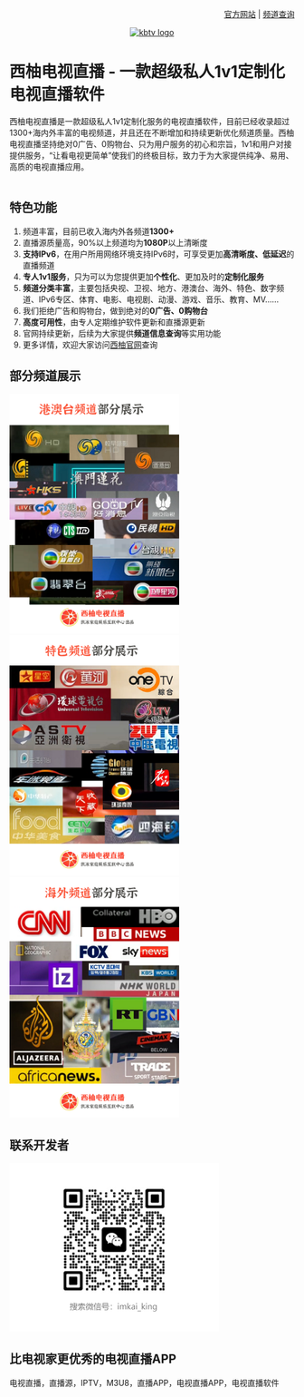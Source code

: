 <p align="right">
   <a href="https://xy.zkbhj.com?fr=github_readme" target="_blank">官方网站</a> | <a href="https://xy.zkbhj.com/channels" target="_blank">频道查询</a>
</p>


<p align="center">
  <a href="https://xy.zkbhj.com?fr=github_readme" target="_blank"><img src="https://qiniu.zkbhj.com/xy/images/web-logo.png" width="186" height="53" alt="kbtv logo"></a>
</p>

# 西柚电视直播 - 一款超级私人1v1定制化电视直播软件

西柚电视直播是一款超级私人1v1定制化服务的电视直播软件，目前已经收录超过1300+海内外丰富的电视频道，并且还在不断增加和持续更新优化频道质量。西柚电视直播坚持绝对0广告、0购物台、只为用户服务的初心和宗旨，1v1和用户对接提供服务，“让看电视更简单”使我们的终极目标，致力于为大家提供纯净、易用、高质的电视直播应用。
</br> </br>

## 特色功能
1. 频道丰富，目前已收入海内外各频道**1300+**
2. 直播源质量高，90%以上频道均为**1080P**以上清晰度
3. **支持IPv6**，在用户所用网络环境支持IPv6时，可享受更加**高清晰度、低延迟**的直播频道
4. **专人1v1服务**，只为可以为您提供更加**个性化**、更加及时的**定制化服务**
5. **频道分类丰富**，主要包括央视、卫视、地方、港澳台、海外、特色、数字频道、IPv6专区、体育、电影、电视剧、动漫、游戏、音乐、教育、MV……
6. 我们拒绝广告和购物台，做到绝对的**0广告、0购物台**
7. **高度可用性**，由专人定期维护软件更新和直播源更新
8. 官网持续更新，后续为大家提供**频道信息查询**等实用功能
9. 更多详情，欢迎大家访问[西柚官网](https://xy.zkbhj.com)查询

## 部分频道展示   
<img src="https://raw.githubusercontent.com/zkbhj/KBTV/main/images/%E5%AE%A3%E4%BC%A0-%E6%B8%AF%E6%BE%B3%E5%8F%B0.png" width="300">
<img src="https://raw.githubusercontent.com/zkbhj/KBTV/main/images/%E5%AE%A3%E4%BC%A0-%E7%89%B9%E8%89%B2%E5%8F%B0.png" width="300">
<img src="https://raw.githubusercontent.com/zkbhj/KBTV/main/images/%E5%AE%A3%E4%BC%A0-%E6%B5%B7%E5%A4%96%E5%8F%B0.png" width="300">

## 联系开发者
<img src="https://raw.githubusercontent.com/zkbhj/KBTV/main/images/%E5%BC%80%E5%8F%91%E8%80%85%E5%BE%AE%E4%BF%A1.png">

## 比电视家更优秀的电视直播APP   

电视直播，直播源，IPTV，M3U8，直播APP，电视直播APP，电视直播软件
